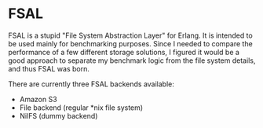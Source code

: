 FSAL
====

FSAL is a stupid "File System Abstraction Layer" for Erlang. It is
intended to be used mainly for benchmarking purposes. Since I needed
to compare the performance of a few different storage solutions, I
figured it would be a good approach to separate my benchmark logic
from the file system details, and thus FSAL was born.

There are currently three FSAL backends available:

* Amazon S3
* File backend (regular *nix file system)
* NilFS (dummy backend)
